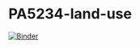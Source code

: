 # PA5234-land-use

[![Binder](https://mybinder.org/badge_logo.svg)](https://mybinder.org/v2/gh/travisormsby/PA5234-land-use/master)
